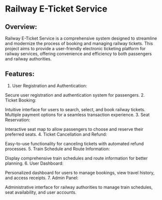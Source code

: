 # Railway E-Ticket Service

## Overview:
Railway E-Ticket Service is a comprehensive system designed to streamline and modernize the process of booking and managing railway tickets. This project aims to provide a user-friendly electronic ticketing platform for railway services, offering convenience and efficiency to both passengers and railway authorities.

## Features:
1. User Registration and Authentication:

Secure user registration and authentication system for passengers.
2. Ticket Booking:

  Intuitive interface for users to search, select, and book railway tickets.
  Multiple payment options for a seamless transaction experience.
3. Seat Reservation:

  Interactive seat map to allow passengers to choose and reserve their preferred seats.
4. Ticket Cancellation and Refund:

  Easy-to-use functionality for canceling tickets with automated refund processes.
5. Train Schedule and Route Information:

  Display comprehensive train schedules and route information for better planning.
6. User Dashboard:

  Personalized dashboard for users to manage bookings, view travel history, and access receipts.
7. Admin Panel:

  Administrative interface for railway authorities to manage train schedules, seat availability, and user accounts.
